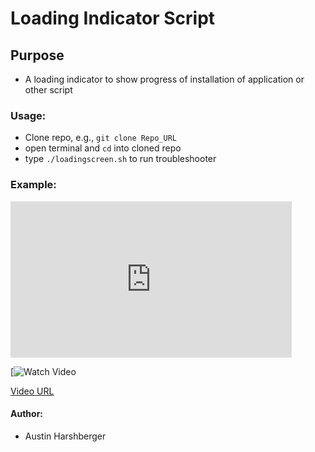 # Loading Indicator Script 
## Purpose
* A loading indicator to show progress of installation of application or other script

### Usage:
* Clone repo, e.g., `git clone Repo_URL`
* open terminal and `cd` into cloned repo
*  type `./loadingscreen.sh` to run troubleshooter

### Example:
<iframe width="450" height="250" src="https://www.youtube.com/embed/oxmKa1qp35E" frameborder="0" allow="autoplay; encrypted-media" allowfullscreen></iframe>

[![Watch Video](https://www.youtube.com/embed/oxmKa1qp35E/watch?v=VID)

<a href='https://youtu.be/oxmKa1qp35E'>Video URL</a>

#### Author:
* Austin Harshberger